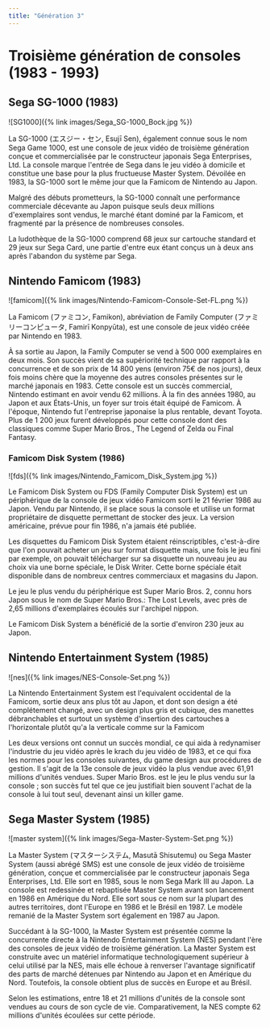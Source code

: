```yaml
---
title: "Génération 3"
---
```

# Troisième génération de consoles (1983 - 1993)

## Sega SG-1000 (1983)

![SG1000]({% link images/Sega_SG-1000_Bock.jpg %})

La SG-1000 (エスジー・セン, Esujī Sen), également connue sous le nom Sega Game 1000, est une console de jeux vidéo de troisième génération conçue et commercialisée par le constructeur japonais Sega Enterprises, Ltd. La console marque l'entrée de Sega dans le jeu vidéo à domicile et constitue une base pour la plus fructueuse Master System. Dévoilée en 1983, la SG-1000 sort le même jour que la Famicom de Nintendo au Japon.

Malgré des débuts prometteurs, la SG-1000 connaît une performance commerciale décevante au Japon puisque seuls deux millions d'exemplaires sont vendus, le marché étant dominé par la Famicom, et fragmenté par la présence de nombreuses consoles.

La ludothèque de la SG-1000 comprend 68 jeux sur cartouche standard et 29 jeux sur Sega Card, une partie d'entre eux étant conçus un à deux ans après l'abandon du système par Sega.

## Nintendo Famicom (1983)

![famicom]({% link images/Nintendo-Famicom-Console-Set-FL.png %})

La Famicom (ファミコン, Famikon), abréviation de Family Computer (ファミリーコンピュータ, Famirī Konpyūta), est une console de jeux vidéo créée par Nintendo en 1983.

À sa sortie au Japon, la Family Computer se vend à 500 000 exemplaires en deux mois. Son succès vient de sa supériorité technique par rapport à la concurrence et de son prix de 14 800 yens (environ 75€ de nos jours), deux fois moins chère que la moyenne des autres consoles présentes sur le marché japonais en 1983.
Cette console est un succès commercial, Nintendo estimant en avoir vendu 62 millions. À la fin des années 1980, au Japon et aux États-Unis, un foyer sur trois était équipé de Famicom. À l'époque, Nintendo fut l'entreprise japonaise la plus rentable, devant Toyota. 
Plus de 1 200 jeux furent développés pour cette console dont des classiques comme Super Mario Bros., The Legend of Zelda ou Final Fantasy.

### Famicom Disk System (1986)

![fds]({% link images/Nintendo_Famicom_Disk_System.jpg %})

Le Famicom Disk System ou FDS (Family Computer Disk System) est un périphérique de la console de jeux vidéo Famicom sorti le 21 février 1986 au Japon. Vendu par Nintendo, il se place sous la console et utilise un format propriétaire de disquette permettant de stocker des jeux. La version américaine, prévue pour fin 1986, n'a jamais été publiée.

Les disquettes du Famicom Disk System étaient réinscriptibles, c'est-à-dire que l'on pouvait acheter un jeu sur format disquette mais, une fois le jeu fini par exemple, on pouvait télécharger sur sa disquette un nouveau jeu au choix via une borne spéciale, le Disk Writer. Cette borne spéciale était disponible dans de nombreux centres commerciaux et magasins du Japon.

Le jeu le plus vendu du périphérique est Super Mario Bros. 2, connu hors Japon sous le nom de Super Mario Bros.: The Lost Levels, avec près de 2,65 millions d'exemplaires écoulés sur l'archipel nippon.

Le Famicom Disk System a bénéficié de la sortie d'environ 230 jeux au Japon.

## Nintendo Entertainment System (1985)

![nes]({% link images/NES-Console-Set.png %})

La Nintendo Entertainment System est l'equivalent occidental de la Famicom, sortie deux ans plus tôt au Japon, et dont son design a été complétement changé, avec un design plus gris et cubique, des manettes débranchables et surtout un système d'insertion des cartouches a l'horizontale plutôt qu'a la verticale comme sur la Famicom

Les deux versions ont connut un succès mondial, ce qui aida à redynamiser l'industrie du jeu vidéo après le krach du jeu vidéo de 1983, et ce qui fixa les normes pour les consoles suivantes, du game design aux procédures de gestion. Il s'agit de la 13e console de jeux vidéo la plus vendue avec 61,91 millions d'unités vendues. Super Mario Bros. est le jeu le plus vendu sur la console ; son succès fut tel que ce jeu justifiait bien souvent l'achat de la console à lui tout seul, devenant ainsi un killer game.

## Sega Master System (1985)

![master system]({% link images/Sega-Master-System-Set.png %})

La Master System (マスターシステム, Masutā Shisutemu) ou Sega Master System (aussi abrégé SMS) est une console de jeux vidéo de troisième génération, conçue et commercialisée par le constructeur japonais Sega Enterprises, Ltd. Elle sort en 1985, sous le nom Sega Mark III au Japon. La console est redessinée et rebaptisée Master System avant son lancement en 1986 en Amérique du Nord. Elle sort sous ce nom sur la plupart des autres territoires, dont l'Europe en 1986 et le Brésil en 1987. Le modèle remanié de la Master System sort également en 1987 au Japon.

Succédant à la SG-1000, la Master System est présentée comme la concurrente directe à la Nintendo Entertainment System (NES) pendant l'ère des consoles de jeux vidéo de troisième génération. La Master System est construite avec un matériel informatique technologiquement supérieur à celui utilisé par la NES, mais elle échoue à renverser l'avantage significatif des parts de marché détenues par Nintendo au Japon et en Amérique du Nord. Toutefois, la console obtient plus de succès en Europe et au Brésil.

Selon les estimations, entre 18 et 21 millions d'unités de la console sont vendues au cours de son cycle de vie. Comparativement, la NES compte 62 millions d'unités écoulées sur cette période.